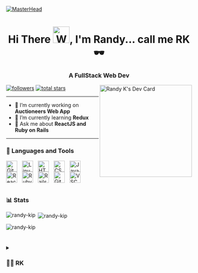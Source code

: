 [![MasterHead](https://camo.githubusercontent.com/8bd5bffa763c294fab1345c2886cf6e453dd03d5a785cdd73619e64fdbc32444/68747470733a2f2f7777772e6368617270656e692e636f6d2f7374617469632f696d616765732f6172726f772d66756e6374696f6e732d696e2d636c6173732d70726f706572746965732d6d696768742d6e6f742d62652d61732d67726561742d61732d77652d7468696e6b2f62616e6e65722e676966)](https://github.com/randy-kip)
<h1 align="center">Hi There <img src="https://raw.githubusercontent.com/nixin72/nixin72/master/wave.gif" 
         alt="Waving hand animated gif"
         height="45"
         width="45" />, I'm Randy... call me RK🕶️</h1>
<h3 align="center">A FullStack Web Dev</h3>
<!-- <img align="right" alt="Coding" width="400" src="https://media4.giphy.com/media/qgQUggAC3Pfv687qPC/giphy.gif"> -->
<a href="https://app.daily.dev/rk_4"><img  align="right" src="https://api.daily.dev/devcards/5a9bcb5c92904c91abf4d902d0938acf.png?r=70f" width="250" alt="Randy K's Dev Card"/></a>


<!--
**randy-kip/randy-kip** is a ✨ _special_ ✨ repository because its `README.md` (this file) appears on your GitHub profile.

Here are some ideas to get you started:

- 🔭 I’m currently working on ...
- 🌱 I’m currently learning ...
- 👯 I’m looking to collaborate on ...
- 🤔 I’m looking for help with ...
- 💬 Ask me about ...
- 📫 How to reach me: ...
- 😄 Pronouns: ...
- ⚡ Fun fact: ...
-->

<p align="left">
      <a href="https://github.com/randy-kip?tab=followers">
         <img alt="followers" title="Follow me on Github" src="https://custom-icon-badges.demolab.com/github/followers/randy-kip?color=236ad3&labelColor=1155ba&style=for-the-badge&logo=person-add&label=Follow&logoColor=white"/></a>
      <a href="https://github.com/randy-kip?tab=repositories&sort=stargazers">
         <img alt="total stars" title="Total stars on GitHub" src="https://custom-icon-badges.demolab.com/github/stars/randy-kip?color=55960c&style=for-the-badge&labelColor=488207&logo=star"/></a>
   </p>

---

- 🔭 I’m currently working on **Auctioneers Web App**
- 🌱 I’m currently learning **Redux**
- 💬 Ask me about **ReactJS and Ruby on Rails**

---

### 🧰 Languages and Tools

<img align="left" alt="Git" width="30px" style="padding-right:10px;" src="https://cdn.jsdelivr.net/gh/devicons/devicon/icons/git/git-original.svg" />
<img align="left" alt="Linux" width="30px" style="padding-right:10px;" src="https://cdn.jsdelivr.net/gh/devicons/devicon/icons/linux/linux-original.svg" />
<img align="left" alt="HTML" width="30px" style="padding-right:10px;" src="https://cdn.jsdelivr.net/gh/devicons/devicon/icons/html5/html5-plain.svg" />
<img align="left" alt="CSS" width="30px" style="padding-right:10px;" src="https://cdn.jsdelivr.net/gh/devicons/devicon/icons/css3/css3-plain.svg" />
<img align="left" alt="JavaScript" width="30px" style="padding-right:10px;" src="https://cdn.jsdelivr.net/gh/devicons/devicon/icons/javascript/javascript-plain.svg" />
<img align="left" alt="React" width="30px" style="padding-right:10px;" src="https://cdn.jsdelivr.net/gh/devicons/devicon/icons/react/react-original.svg" />
<img align="left" alt="Ruby" width="30px" style="padding-right:10px;" src="https://cdn.jsdelivr.net/gh/devicons/devicon/icons/ruby/ruby-plain.svg"/>
<img align="left" alt="Rails" width="30px" style="padding-right:10px;" src="https://cdn.jsdelivr.net/gh/devicons/devicon/icons/rails/rails-original-wordmark.svg"/>
          
<img align="left" alt="GitHub" width="30px" style="padding-right:10px;" src="https://cdn.jsdelivr.net/gh/devicons/devicon/icons/github/github-original.svg" />
<img align="left" alt="VSCode" width="30px" style="padding-right:10px;" src="https://cdn.jsdelivr.net/gh/devicons/devicon/icons/vscode/vscode-original.svg" />

<br />

#
<br />

### 📊 Stats


<!-- ![RK's GitHub stats](https://github-readme-stats.vercel.app/api?username=randy-kip&show_icons=true&theme=radical) -->

<!-- ![GitHub Streak](https://streak-stats.demolab.com?user=ForrestKnight&theme=gruvbox&border_radius=4.5) -->

<p><img align="left" src="https://github-readme-stats-sigma-five.vercel.app/api/top-langs?username=randy-kip&show_icons=true&locale=en&layout=compact&theme=highcontrast" alt="randy-kip" /></p>

<p>&nbsp;<img align="center" src="https://github-readme-stats-sigma-five.vercel.app/api?username=randy-kip&show_icons=true&locale=en&theme=highcontrast" alt="randy-kip" /></p>

<p><img align="center" src="https://github-readme-streak-stats.herokuapp.com/?user=randy-kip&&theme=highcontrast" alt="randy-kip" /></p>


#

<details>
      <summary><h3>👨‍💻 RK</h3></summary>
      <p>Amazing Projects Ahead!</p>
